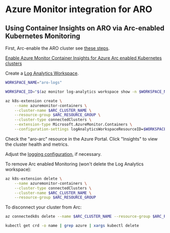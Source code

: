 Azure Monitor integration for ARO
=================================

Using Container Insights on ARO via Arc-enabled Kubernetes Monitoring
---------------------------------------------------------------------

First, Arc-enable the ARO cluster see [these steps](../arc/).

[Enable Azure Monitor Container Insights for Azure Arc enabled Kubernetes clusters](https://docs.microsoft.com/en-us/azure/azure-monitor/containers/container-insights-enable-arc-enabled-clusters)

Create a [Log Analytics Workspace](https://docs.microsoft.com/en-us/azure/azure-monitor/logs/quick-create-workspace-cli).

```sh
WORKSPACE_NAME="aro-logs"

WORKSPACE_ID="$(az monitor log-analytics workspace show -n $WORKSPACE_NAME -g $ARC_RESOURCE_GROUP --query id -o tsv)"

az k8s-extension create \
    --name azuremonitor-containers \
    --cluster-name $ARC_CLUSTER_NAME \
    --resource-group $ARC_RESOURCE_GROUP \
    --cluster-type connectedClusters \
    --extension-type Microsoft.AzureMonitor.Containers \
    --configuration-settings logAnalyticsWorkspaceResourceID=$WORKSPACE_ID
```

Check the "aro-arc" resource in the Azure Portal.  Click "Insights" to view the cluster health and metrics.

Adjust the [logging configuration](https://learn.microsoft.com/en-us/azure/azure-monitor/containers/container-insights-agent-config), if necessary.

To remove Arc enabled Monitoring (won't delete the Log Analytics workspace):

```sh
az k8s-extension delete \
    --name azuremonitor-containers \
    --cluster-type connectedClusters \
    --cluster-name $ARC_CLUSTER_NAME \
    --resource-group $ARC_RESOURCE_GROUP
```

To disconnect your cluster from Arc:

```sh
az connectedk8s delete --name $ARC_CLUSTER_NAME --resource-group $ARC_RESOURCE_GROUP

kubectl get crd -o name | grep azure | xargs kubectl delete
```
